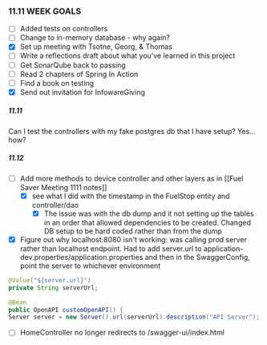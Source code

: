 ### 11.11 WEEK GOALS
- [ ] Added tests on controllers
- [ ] Change to in-memory database - why again? 
- [x] Set up meeting with Tsotne, Georg, & Thomas
- [ ] Write a reflections draft about what you've learned in this project 
- [ ] Get SonarQube back to passing
- [ ] Read 2 chapters of Spring In Action
- [ ] Find a book on testing
- [x] Send out invitation for InfowareGiving

##### 11.11
Can I test the controllers with my fake postgres db that I have setup? Yes... how? 

##### 11.12
- [ ] Add more methods to device controller and other layers as  in [[Fuel Saver Meeting 1111 notes]]
	- [x] see what I did with the timestamp in the FuelStop entity and controller/dao 
		- [x] The issue was with the db dump and it not setting up the tables in an order that allowed dependencies to be created. Changed DB setup to be hard coded rather than from the dump
- [x] Figure out why localhost:8080 isn't working: was calling prod server rather than localhost endpoint. Had to add server.url to application-dev.properties/application.properties and then in the SwaggerConfig, point the server to whichever environment 
```java
@Value("${server.url}")
private String serverUrl;

@Bean
public OpenAPI customOpenAPI() {
Server server = new Server().url(serverUrl).description("API Server");
```

- [ ] HomeController no longer redirects to /swagger-ui/index.html 